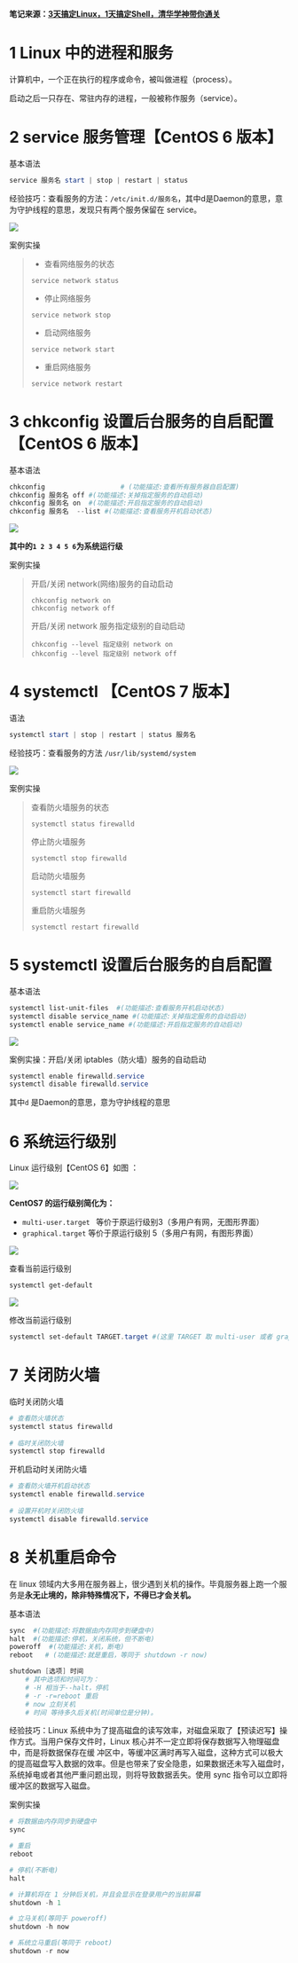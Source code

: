 **笔记来源：**[**3天搞定Linux，1天搞定Shell，清华学神带你通关**](https://www.bilibili.com/video/BV1WY4y1H7d3?p=9&vd_source=e8046ccbdc793e09a75eb61fe8e84a30)

# 1 Linux 中的进程和服务 
计算机中，一个正在执行的程序或命令，被叫做进程（process）。 

启动之后一只存在、常驻内存的进程，一般被称作服务（service）。 

# 2 service 服务管理【CentOS 6 版本】
基本语法

```powershell
service 服务名 start | stop | restart | status 
```

经验技巧：查看服务的方法：`/etc/init.d/服务名`，其中d是Daemon的意思，意为守护线程的意思，发现只有两个服务保留在 service。

![](images/20.png)

案例实操 

>- 查看网络服务的状态
>
>  ```shell
>  service network status
>  ```
>
>- 停止网络服务
>
>  ```shell
>  service network stop
>  ```
>
>- 启动网络服务
>
>  ```shell
>  service network start 
>  ```
>
>- 重启网络服务
>
>  ```shell
>  service network restart 
>  ```

# 3 chkconfig 设置后台服务的自启配置【CentOS 6 版本】
基本语法 

```powershell
chkconfig  					# (功能描述:查看所有服务器自启配置) 
chkconfig 服务名 off #(功能描述:关掉指定服务的自动启动) 
chkconfig 服务名 on  #(功能描述:开启指定服务的自动启动) 				
chkconfig 服务名  --list #(功能描述:查看服务开机启动状态) 
```

![](images/21.png)

**其中的`1 2 3 4 5 6`为系统运行级**



案例实操

>开启/关闭 network(网络)服务的自动启动
>
>```shell
>chkconfig network on 
>chkconfig network off
>```
>
>开启/关闭 network 服务指定级别的自动启动 
>
>```shell
>chkconfig --level 指定级别 network on
>chkconfig --level 指定级别 network off 
>```

# 4 systemctl 【CentOS 7 版本】
语法

```powershell
systemctl start | stop | restart | status 服务名 
```

经验技巧：查看服务的方法 `/usr/lib/systemd/system`

![](images/22.png)

案例实操 

>查看防火墙服务的状态
>
>```shell
>systemctl status firewalld
>```
>
>停止防火墙服务
>
>```shell
>systemctl stop firewalld 
>```
>
>启动防火墙服务
>
>```shell
>systemctl start firewalld 
>```
>
>重启防火墙服务
>
>```shell
>systemctl restart firewalld 
>```

# 5 systemctl 设置后台服务的自启配置 
基本语法 

```powershell
systemctl list-unit-files  #(功能描述:查看服务开机启动状态) 
systemctl disable service_name #(功能描述:关掉指定服务的自动启动) 			
systemctl enable service_name #(功能描述:开启指定服务的自动启动) 
```

![](images/23.png)

案例实操：开启/关闭 iptables（防火墙）服务的自动启动 

```powershell
systemctl enable firewalld.service
systemctl disable firewalld.service 
```

其中`d` 是Daemon的意思，意为守护线程的意思

# 6 系统运行级别
Linux 运行级别【CentOS 6】如图 ：

![](images/24.png)

**CentOS7 **的运行级别简化为**：**

+ `multi-user.target ` 等价于原运行级别3（多用户有网，无图形界面）
+ `graphical.target` 等价于原运行级别 5（多用户有网，有图形界面）

![](images/25.png)

查看当前运行级别

```powershell
systemctl get-default 
```

![](images/26.png)

修改当前运行级别

```powershell
systemctl set-default TARGET.target #(这里 TARGET 取 multi-user 或者 graphical) 
```

# 7 关闭防火墙 
临时关闭防火墙 

```powershell
# 查看防火墙状态
systemctl status firewalld 
 					
# 临时关闭防火墙
systemctl stop firewalld 
```

开机启动时关闭防火墙 

```powershell
# 查看防火墙开机启动状态
systemctl enable firewalld.service 
 					
# 设置开机时关闭防火墙
systemctl disable firewalld.service 
```

# 8 关机重启命令
在 linux 领域内大多用在服务器上，很少遇到关机的操作。毕竟服务器上跑一个服务是**永无止境的，除非特殊情况下，不得已才会关机。** 

基本语法

```powershell
sync  #(功能描述:将数据由内存同步到硬盘中)
halt  #(功能描述:停机，关闭系统，但不断电) 
poweroff  #(功能描述:关机，断电)
reboot   # (功能描述:就是重启，等同于 shutdown -r now) 

shutdown [选项] 时间 
  	# 其中选项和时间可为：
	# -H 相当于--halt，停机 
    # -r -r=reboot 重启 
    # now 立刻关机
    # 时间 等待多久后关机(时间单位是分钟)。 
```

经验技巧：Linux 系统中为了提高磁盘的读写效率，对磁盘采取了【预读迟写】操作方式。当用户保存文件时，Linux 核心并不一定立即将保存数据写入物理磁盘中，而是将数据保存在缓 冲区中，等缓冲区满时再写入磁盘，这种方式可以极大的提高磁盘写入数据的效率。但是也带来了安全隐患，如果数据还未写入磁盘时，系统掉电或者其他严重问题出现，则将导致数据丢失。使用 sync 指令可以立即将缓冲区的数据写入磁盘。 

案例实操 

```powershell
# 将数据由内存同步到硬盘中
sync 

# 重启
reboot 

# 停机(不断电)
halt 

# 计算机将在 1 分钟后关机，并且会显示在登录用户的当前屏幕
shutdown -h 1 

# 立马关机(等同于 poweroff) 
shutdown -h now 

# 系统立马重启(等同于 reboot)
shutdown -r now 
```

